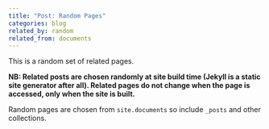 ```yaml
---
title: "Post: Random Pages"
categories: blog
related_by: random
related_from: documents
---
```

This is a random set of related pages.

**NB: Related posts are chosen randomly at site build time (Jekyll is a static site generator after all). Related pages do not change when the page is accessed, only when the site is built.**

Random pages are chosen from `site.documents` so include `_posts` and other collections.
